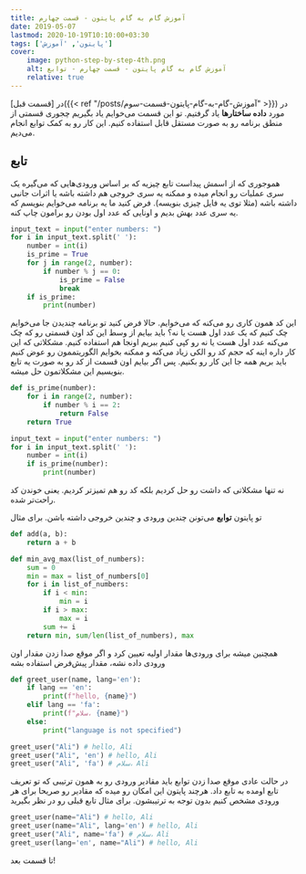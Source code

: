 ```yaml
---
title: آموزش گام به گام پایتون - قسمت چهارم
date: 2019-05-07
lastmod: 2020-10-19T10:10:00+03:30
tags: ['پایتون', 'آموزش']
cover:
    image: python-step-by-step-4th.png
    alt: آموزش گام به گام پایتون - قسمت چهارم - توابع
    relative: true
---
```


در [قسمت قبل]({{< ref "/posts/آموزش-گام-به-گام-پایتون-قسمت-سوم" >}}) در مورد **داده ساختارها** یاد گرفتیم. تو این قسمت می‌خوایم یاد بگیریم چجوری قسمتی از منطق برنامه رو به صورت مستقل قابل استفاده کنیم. این کار رو به کمک توابع انجام می‌دیم.

## تابع

هموجوری که از اسمش پیداست تابع چیزیه که بر اساس ورودی‌هایی که می‌گیره یک سری عملیات رو انجام میده و ممکنه یه سری خروجی هم داشته باشه یا اثرات جانبی داشته باشه (مثلا توی یه فایل چیزی بنویسه). فرض کنید ما یه برنامه می‌خوایم بنویسم که یه سری عدد بهش بدیم و اونایی که عدد اول بودن رو برامون چاپ کنه.

```python
input_text = input("enter numbers: ")
for i in input_text.split(' '):
    number = int(i)
    is_prime = True
    for j in range(2, number):
        if number % j == 0:
            is_prime = False
            break
    if is_prime:
        print(number)
```

این کد همون کاری رو می‌کنه که می‌خوایم. حالا فرض کنید تو برنامه‌ چندیدن جا می‌خوایم چک کنیم که یک عدد اول هست یا نه؟ باید بیایم از وسط این کد اون قسمتی رو که چک می‌کنه عدد اول هست یا نه رو کپی کنیم ببریم اونجا هم استفاده کنیم. مشکلاتی که این کار داره اینه که حجم کد رو الکی زیاد می‌کنه و ممکنه بخوایم الگوریتممون رو عوض کنیم باید بریم همه جا این کار رو بکنیم. پس اگر بیایم اون قسمت از کد رو به صورت یه تابع بنویسیم این مشکلاتمون حل میشه.

```python
def is_prime(number):
    for i in range(2, number):
        if number % i == 2:
            return False
    return True

input_text = input("enter numbers: ")
for i in input_text.split(' '):
    number = int(i)
    if is_prime(number):
        print(number)
```

نه تنها مشکلاتی که داشت رو حل کردیم بلکه کد رو هم تمیزتر کردیم. یعنی خوندن کد راحت‌تر شده.

تو پایتون **توابع** می‌تونن چندین ورودی و چندین خروجی داشته باشن. برای مثال

```python
def add(a, b):
    return a + b

def min_avg_max(list_of_numbers):
    sum = 0
    min = max = list_of_numbers[0]
    for i in list_of_numbers:
        if i < min:
            min = i
        if i > max:
            max = i
        sum += i
    return min, sum/len(list_of_numbers), max
```

همچنین میشه برای ورودی‌ها مقدار اولیه تعیین کرد و اگر موقع صدا زدن مقدار اون ورودی داده نشه، مقدار پیش‌فرض استفاده بشه

```python
def greet_user(name, lang='en'):
    if lang == 'en':
        print(f"hello, {name}")
    elif lang == 'fa':
        print(f"سلام، {name}")
    else:
        print("language is not specified")

greet_user("Ali") # hello, Ali
greet_user("Ali", 'en') # hello, Ali
greet_user("Ali", 'fa') # سلام، Ali
```

در حالت عادی موقع صدا زدن توابع باید مقادیر ورودی رو به همون ترتیبی که تو تعریف تابع اومده به تابع داد. هرچند پایتون این امکان رو میده که مقادیر رو صریحا برای هر ورودی مشخص کنیم بدون توجه به ترتیبشون. برای مثال تابع قبلی رو در نظر بگیرید

```python
greet_user(name="Ali") # hello, Ali
greet_user(name="Ali", lang='en') # hello, Ali
greet_user("Ali", name='fa') # سلام، Ali
greet_user(lang='en', name="Ali") # hello, Ali
```

تا قسمت بعد!

